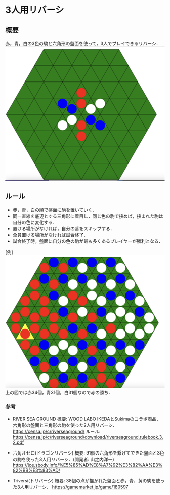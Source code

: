 # 3人用リバーシ
## 概要
赤，青，白の3色の駒と六角形の盤面を使って，3人でプレイできるリバーシ．
![](./resource/patern_03.png)

## ルール

- 赤，青，白の順で盤面に駒を置いていく．
- 同一直線を底辺とする三角形に着目し，同じ色の駒で挟めば，挟まれた駒は自分の色に変化する．
- 置ける場所がなければ，自分の番をスキップする．
- 全員置ける場所がなければ試合終了．
- 試合終了時，盤面に自分の色の駒が最も多くあるプレイヤーが勝利となる．

[例]
![](./resource/result.png)
上の図では赤34個，青31個，白31個なので赤の勝ち．


### 参考

- RIVER SEA GROUND
概要: WOOD LABO IKEDAとSukimaのコラボ商品．六角形の盤面と三角形の駒を使った2人用リバーシ．
https://censa.jp/c/riverseaground/
ルール: https://censa.jp/c/riverseaground/download/riverseaground.rulebook.3.2.pdf

- 六角オセロ(ドラゴンリバーシ)
概要: 91個の六角形を繋げてできた盤面と3色の駒を使った3人用リバーシ．(開発者: 山之内洋一)
https://joe.sbody.info/%E5%85%AD%E8%A7%92%E3%82%AA%E3%82%BB%E3%83%AD/

- Triversi(トリバーシ)
概要: 38個の点が描かれた盤面と赤，青，黄の駒を使った3人用リバーシ．
https://gamemarket.jp/game/180597
